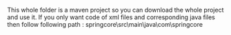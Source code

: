 This whole folder is a maven project so you can download the whole project and use it.
If you only want code of xml files and corresponding java files then follow following path :
  springcore\src\main\java\com\springcore
